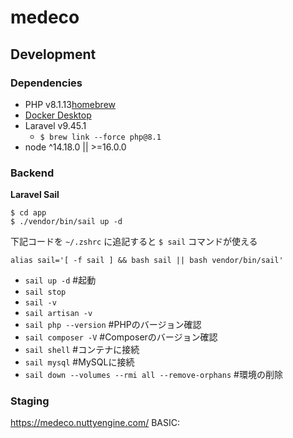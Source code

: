 # medeco

## Development

### Dependencies

- PHP v8.1.13[homebrew]([https://blog-and-destroy.com/29755](https://blog-and-destroy.com/29755))
- [Docker Desktop]([https://www.docker.com/products/docker-desktop/](https://www.docker.com/products/docker-desktop/))
- Laravel v9.45.1
  - `$ brew link --force php@8.1`
- node ^14.18.0 || >=16.0.0

### Backend

**Laravel Sail**

```
$ cd app
$ ./vendor/bin/sail up -d
```

下記コードを `~/.zshrc` に追記すると `$ sail` コマンドが使える

```
alias sail='[ -f sail ] && bash sail || bash vendor/bin/sail'
```

- `sail up -d` #起動
- `sail stop`
- `sail -v`
- `sail artisan -v`
- `sail php --version` #PHPのバージョン確認
- `sail composer -V` #Composerのバージョン確認
- `sail shell` #コンテナに接続
- `sail mysql` #MySQLに接続
- `sail down --volumes --rmi all --remove-orphans` #環境の削除


### Staging

https://medeco.nuttyengine.com/
BASIC: